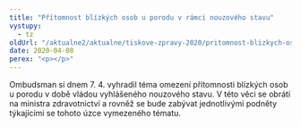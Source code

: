 ```yaml
---
title: "Přítomnost blízkých osob u porodu v rámci nouzového stavu"
vystupy:
  - tz
oldUrl: "/aktualne2/aktualne/tiskove-zpravy-2020/pritomnost-blizkych-osob-u-porodu-v-ramci-nouzoveho-stavu/"
date: 2020-04-08
perex: "<p></p>"
---
```


<!-- imported from the old website -->

<p>Ombudsman si dnem 7. 4. vyhradil téma omezení přítomnosti blízkých osob u porodu v době vládou vyhlášeného nouzového stavu. V této věci se obrátí na ministra zdravotnictví a rovněž se bude zabývat jednotlivými podněty týkajícími se tohoto úzce vymezeného tématu.</p>
